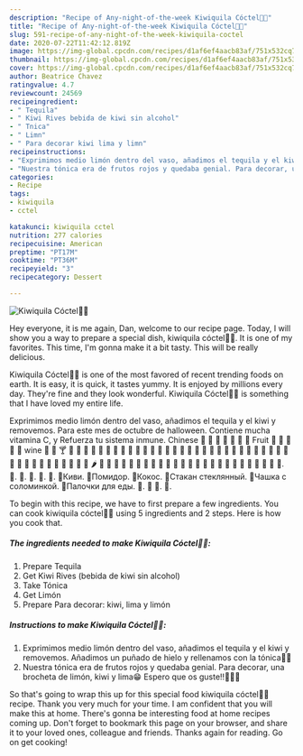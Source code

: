 ```yaml
---
description: "Recipe of Any-night-of-the-week Kiwiquila Cóctel🥝🥃"
title: "Recipe of Any-night-of-the-week Kiwiquila Cóctel🥝🥃"
slug: 591-recipe-of-any-night-of-the-week-kiwiquila-coctel
date: 2020-07-22T11:42:12.819Z
image: https://img-global.cpcdn.com/recipes/d1af6ef4aacb83af/751x532cq70/kiwiquila-coctel🥝🥃-foto-principal.jpg
thumbnail: https://img-global.cpcdn.com/recipes/d1af6ef4aacb83af/751x532cq70/kiwiquila-coctel🥝🥃-foto-principal.jpg
cover: https://img-global.cpcdn.com/recipes/d1af6ef4aacb83af/751x532cq70/kiwiquila-coctel🥝🥃-foto-principal.jpg
author: Beatrice Chavez
ratingvalue: 4.7
reviewcount: 24569
recipeingredient:
- " Tequila"
- " Kiwi Rives bebida de kiwi sin alcohol"
- " Tnica"
- " Limn"
- " Para decorar kiwi lima y limn"
recipeinstructions:
- "Exprimimos medio limón dentro del vaso, añadimos el tequila y el kiwi y removemos. Añadimos un puñado de hielo y rellenamos con la tónica👌🏽"
- "Nuestra tónica era de frutos rojos y quedaba genial. Para decorar, una brocheta de limón, kiwi y lima😁 Espero que os guste!!🥝🥝🥝"
categories:
- Recipe
tags:
- kiwiquila
- cctel

katakunci: kiwiquila cctel 
nutrition: 277 calories
recipecuisine: American
preptime: "PT17M"
cooktime: "PT36M"
recipeyield: "3"
recipecategory: Dessert

---
```



![Kiwiquila Cóctel🥝🥃](https://img-global.cpcdn.com/recipes/d1af6ef4aacb83af/751x532cq70/kiwiquila-coctel🥝🥃-foto-principal.jpg)

Hey everyone, it is me again, Dan, welcome to our recipe page. Today, I will show you a way to prepare a special dish, kiwiquila cóctel🥝🥃. It is one of my favorites. This time, I'm gonna make it a bit tasty. This will be really delicious.

Kiwiquila Cóctel🥝🥃 is one of the most favored of recent trending foods on earth. It is easy, it is quick, it tastes yummy. It is enjoyed by millions every day. They're fine and they look wonderful. Kiwiquila Cóctel🥝🥃 is something that I have loved my entire life.

Exprimimos medio limón dentro del vaso, añadimos el tequila y el kiwi y removemos. Para este mes de octubre de halloween. Contiene mucha vitamina C, y Refuerza tu sistema inmune. Chinese 🥢 🥡 🥟 🍚 🍜 🥠 🥮 Fruit 🍇 🍑 🍒 🍓 🥝 wine 🥂 🍷 🍸 🍹 🍶 🥃 🍾 🍭 🎂 🍰 🍬 🍫 🍪 🍮 🍩 🍯 🍨 🍧 🍦 🥧 🧁 🍏 🍌 🍒 🍓 🍐 🍋 🍇 🥝 🍈 🍑 🍎 🍊 🍅 🍉 🍍 🥥 🥭 🥕 🥒 🥑 🌰 🌽 🍆 🌶️ 🍄 🥜 🥔 🥦 🥬 🧄 🧅 🍳 🍞 🍕 🥖 🌯 🧀 🥐 🥓 🍟 🥗 🍔 🌭 🍖 🥞 🍿 🍲 🍗 🌮. 🥝. 🍅. 🥃. 🥤. 🥢. 🥝Киви. 🍅Помидор. 🥥Кокос. 🥃Стакан стеклянный. 🥤Чашка с соломинкой. 🥢Палочки для еды. 🥝. 🥝 🍅. 🥃.


To begin with this recipe, we have to first prepare a few ingredients. You can cook kiwiquila cóctel🥝🥃 using 5 ingredients and 2 steps. Here is how you cook that.

<!--inarticleads1-->

##### The ingredients needed to make Kiwiquila Cóctel🥝🥃:

1. Prepare  Tequila
1. Get  Kiwi Rives (bebida de kiwi sin alcohol)
1. Take  Tónica
1. Get  Limón
1. Prepare  Para decorar: kiwi, lima y limón




<!--inarticleads2-->

##### Instructions to make Kiwiquila Cóctel🥝🥃:

1. Exprimimos medio limón dentro del vaso, añadimos el tequila y el kiwi y removemos. Añadimos un puñado de hielo y rellenamos con la tónica👌🏽
1. Nuestra tónica era de frutos rojos y quedaba genial. Para decorar, una brocheta de limón, kiwi y lima😁 Espero que os guste!!🥝🥝🥝




So that's going to wrap this up for this special food kiwiquila cóctel🥝🥃 recipe. Thank you very much for your time. I am confident that you will make this at home. There's gonna be interesting food at home recipes coming up. Don't forget to bookmark this page on your browser, and share it to your loved ones, colleague and friends. Thanks again for reading. Go on get cooking!

